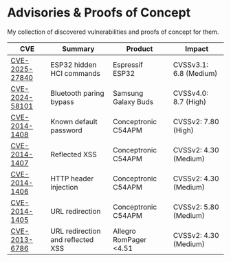 # Advisories & Proofs of Concept

My collection of discovered vulnerabilities and proofs of concept for them.

| CVE                                                     | Summary                           | Product                | Impact                 |
| ------------------------------------------------------- | --------------------------------- | ---------------------- | ---------------------- |
| [CVE-2025-27840](2025/CVE-2025-27840.md)                | ESP32 hidden HCI commands         | Espressif ESP32        | CVSSv3.1: 6.8 (Medium) |
| [CVE-2024-58101](2024/CVE-2024-58101.md)                | Bluetooth paring bypass           | Samsung Galaxy Buds    | CVSSv4.0: 8.7 (High)   |
| [CVE-2014-1408](2014/2014_Advisory_C54APM_Multiple.pdf) | Known default password            | Conceptronic C54APM    | CVSSv2: 7.80 (High)    |
| [CVE-2014-1407](2014/2014_Advisory_C54APM_Multiple.pdf) | Reflected XSS                     | Conceptronic C54APM    | CVSSv2: 4.30 (Medium)  |
| [CVE-2014-1406](2014/2014_Advisory_C54APM_Multiple.pdf) | HTTP header injection             | Conceptronic C54APM    | CVSSv2: 4.30 (Medium)  |
| [CVE-2014-1405](2014/2014_Advisory_C54APM_Multiple.pdf) | URL redirection                   | Conceptronic C54APM    | CVSSv2: 5.80 (Medium)  |
| [CVE-2013-6786](2013/2013_Advisory_RomPagerXSS.pdf)     | URL redirection and reflected XSS | Allegro RomPager <4.51 | CVSSv2: 4.30 (Medium)  |
